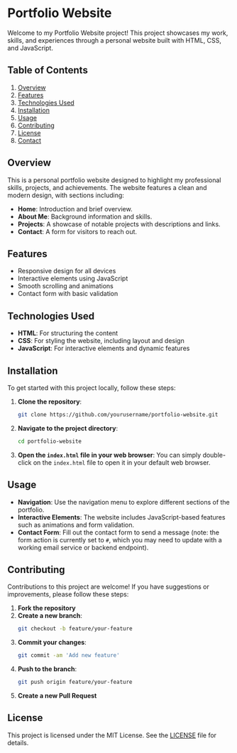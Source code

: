 

# Portfolio Website

Welcome to my Portfolio Website project! This project showcases my work, skills, and experiences through a personal website built with HTML, CSS, and JavaScript. 

## Table of Contents

1. [Overview](#overview)
2. [Features](#features)
3. [Technologies Used](#technologies-used)
4. [Installation](#installation)
5. [Usage](#usage)
6. [Contributing](#contributing)
7. [License](#license)
8. [Contact](#contact)

## Overview

This is a personal portfolio website designed to highlight my professional skills, projects, and achievements. The website features a clean and modern design, with sections including:

- **Home**: Introduction and brief overview.
- **About Me**: Background information and skills.
- **Projects**: A showcase of notable projects with descriptions and links.
- **Contact**: A form for visitors to reach out.

## Features

- Responsive design for all devices
- Interactive elements using JavaScript
- Smooth scrolling and animations
- Contact form with basic validation

## Technologies Used

- **HTML**: For structuring the content
- **CSS**: For styling the website, including layout and design
- **JavaScript**: For interactive elements and dynamic features

## Installation

To get started with this project locally, follow these steps:

1. **Clone the repository**:
   ```bash
   git clone https://github.com/yourusername/portfolio-website.git
   ```
2. **Navigate to the project directory**:
   ```bash
   cd portfolio-website
   ```
3. **Open the `index.html` file in your web browser**:
   You can simply double-click on the `index.html` file to open it in your default web browser.

## Usage

- **Navigation**: Use the navigation menu to explore different sections of the portfolio.
- **Interactive Elements**: The website includes JavaScript-based features such as animations and form validation.
- **Contact Form**: Fill out the contact form to send a message (note: the form action is currently set to `#`, which you may need to update with a working email service or backend endpoint).

## Contributing

Contributions to this project are welcome! If you have suggestions or improvements, please follow these steps:

1. **Fork the repository**
2. **Create a new branch**:
   ```bash
   git checkout -b feature/your-feature
   ```
3. **Commit your changes**:
   ```bash
   git commit -am 'Add new feature'
   ```
4. **Push to the branch**:
   ```bash
   git push origin feature/your-feature
   ```
5. **Create a new Pull Request**

## License

This project is licensed under the MIT License. See the [LICENSE](LICENSE) file for details.



